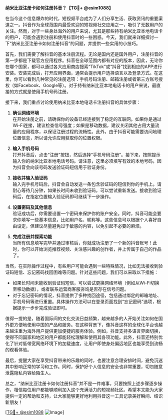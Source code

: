 **纳米比亚注册卡如何注册抖音？【TG💪+ @esim1088】**

在当今这个信息爆炸的时代，短视频平台成为了人们分享生活、获取资讯的重要渠道之一。抖音作为全球范围内最受欢迎的短视频社交应用之一，吸引了无数用户的关注。然而，对于一些身处海外的用户来说，尤其是那些持有纳米比亚本地电话卡的用户，可能会遇到注册和使用抖音时的一些困惑。今天，我们就来详细探讨一下“纳米比亚注册卡如何注册抖音”的问题，并提供一些实用的小技巧。

首先，我们需要了解抖音的基本注册流程。无论是国内还是国外用户，注册抖音的第一步都是下载官方应用程序。抖音在全球范围内都有对应的版本，因此，无论你在哪个国家，都可以通过各大应用商店搜索“TikTok”或“抖音”找到相应的APP进行安装。安装完成后，打开应用界面，通常会提示用户选择语言以及登录方式。在这里，你可以看到几种常见的注册选项：手机号码注册、邮箱注册或者第三方账号授权（如Facebook、Google等）。对于持有纳米比亚本地电话卡的用户来说，最直接的方式就是使用手机号码注册。

接下来，我们重点讨论使用纳米比亚本地电话卡注册抖音的具体步骤：

1. **确认网络环境**  
   在开始注册之前，请确保你的设备已经连接到了稳定的互联网。如果你是通过Wi-Fi连接，建议检查信号强度；如果是移动数据，建议关闭其他占用大量流量的应用程序，以保证注册过程的流畅性。此外，由于抖音可能需要访问地理位置信息，所以请允许应用获取你的位置权限。

2. **输入手机号码**  
   打开抖音后，点击“注册”按钮，然后选择“手机号码注册”。接下来，按照提示输入你的纳米比亚本地电话号码。请注意，这里必须填写有效的本地号码，因为抖音会向该号码发送验证码短信用于验证身份。

3. **接收并输入验证码**  
   输入完手机号码后，抖音会自动发送一条包含验证码的短信到你的手机上。请耐心等待几分钟，如果长时间未收到验证码，可以尝试重新发送。接收到验证码后，在指定位置输入验证码即可继续下一步操作。

4. **设置密码及其他信息**  
   验证成功后，你需要设置一个密码来保护你的账户安全。同时，抖音可能会要求你填写一些基本信息，比如用户名、昵称等。这些信息可以根据个人喜好自由设定，但建议尽量避免过于敏感的内容，以免引起不必要的麻烦。

5. **完成注册并探索功能**  
   当所有信息填写完毕并通过审核后，你就成功注册了一个新的抖音账号！此时，你可以开始浏览推荐视频、关注感兴趣的创作者，并上传属于自己的作品了。

当然，在实际操作过程中，有些用户可能会遇到一些特殊情况，比如无法接收到验证码短信、忘记密码找回困难等问题。针对这些问题，我们可以采取以下措施：

- 如果长时间未能收到验证码短信，可以尝试更换网络环境（例如从Wi-Fi切换至移动数据），或者联系运营商客服咨询是否存在信号问题。
- 对于忘记密码的情况，抖音提供了多种找回途径，包括通过绑定的邮箱地址、手机号码等进行重置。具体操作方法可以在登录页面找到“忘记密码”选项，根据提示一步步完成验证即可。

值得一提的是，随着国际间的文化交流日益频繁，越来越多的人开始关注如何在国外更方便地使用中国的产品和服务。在这种背景下，像抖音这样的全球化平台也越来越注重为海外用户提供更加便捷的服务体验。例如，抖音支持多语言界面切换，使得不同国家和地区的用户都能轻松理解和使用其各项功能。此外，抖音还特别优化了针对低带宽网络环境下的加载速度，让用户即使身处偏远地区也能享受到流畅的观看体验。

最后，提醒大家在享受抖音带来的乐趣的同时，也要注意合理安排时间，避免沉迷其中影响正常的学习和工作。同时，保护好个人信息的安全也非常重要，切勿随意泄露隐私内容给陌生人。

总之，“纳米比亚注册卡如何注册抖音”并不是一件难事，只要按照上述步骤逐步操作，相信每位用户都能够顺利加入这个充满活力的短视频社区。希望本文能为大家提供一定的帮助和支持，让大家能够更好地利用抖音这一工具记录美好瞬间、结识新朋友！

[[TG💪+ @esim1088](https://t.me/s/esim1088) ![Image](https://i.postimg.cc/4NQfJmqS/Snipaste-2025-05-13-00-14-12.png)]